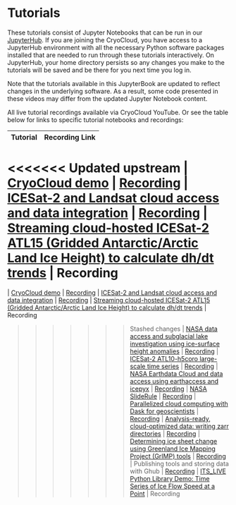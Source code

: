 # Tutorials

These tutorials consist of Jupyter Notebooks that can be run in our
[JupyterHub](https://hub.cryointhecloud.com). If you are joining the CryoCloud, you have access to a JupyterHub environment
with all the necessary Python software packages installed that are needed to run
through these tutorials interactively. On JupyterHub, your home directory persists
so any changes you make to the tutorials will be saved and be there for you next
time you log in.

Note that the tutorials available in this JupyterBook are updated to reflect changes in the underlying software.
As a result, some code presented in these videos may differ from the updated Jupyter Notebook content.

All live tutorial recordings available via CryoCloud YouTube. Or see the table below for links to specific tutorial notebooks and recordings:


| Tutorial | Recording Link |
| ---  | --- |
<<<<<<< Updated upstream
| [CryoCloud demo](https://book.cryointhecloud.com/tutorials/cryocloud_demo/CryoCloud_demo.html) | [Recording](https://www.youtube.com/watch?v=ub86G53V12s)
| [ICESat-2 and Landsat cloud access and data integration](https://book.cryointhecloud.com/tutorials/IS2_cloud_Landsat_integration.ipynb) | [Recording](https://youtu.be/QNrDlwiomgc)
| [Streaming cloud-hosted ICESat-2 ATL15 (Gridded Antarctic/Arctic Land Ice Height) to calculate dh/dt trends](https://book.cryointhecloud.com/tutorials/ICESat2_ATL15_dhdt/ICESat2_ATL15_dhdt.ipynb) | Recording
=======
| [CryoCloud demo](https://book.cryointhecloud.com/tutorials/cryocloud_demo/CryoCloud_demo.ipynb) | [Recording](https://www.youtube.com/watch?v=ub86G53V12s)
| [ICESat-2 and Landsat cloud access and data integration](https://book.cryointhecloud.com/tutorials/IS2_cloud_Landsat_integration.html) | [Recording](https://youtu.be/QNrDlwiomgc)
| [Streaming cloud-hosted ICESat-2 ATL15 (Gridded Antarctic/Arctic Land Ice Height) to calculate dh/dt trends](https://book.cryointhecloud.com/tutorials/ICESat2_ATL15_dhdt/ICESat2_ATL15_dhdt.html) | Recording
>>>>>>> Stashed changes
| [NASA data access and subglacial lake investigation using ice-surface height anomalies](https://book.cryointhecloud.com/tutorials/IS2_ATL15_surface_height_anomalies/IS2_ATL15_surface_height_anomalies.html) | [Recording](https://youtu.be/HnGsCKyxkPo) 
| [ICESat-2 ATL10-h5coro large-scale time series](https://book.cryointhecloud.com/external/ICESAT2_ATL10-h5coro_large_scale_time_series.html) | [Recording](https://youtu.be/iSRjtXoflRU)
| [NASA Earthdata Cloud and data access using earthaccess and icepyx](https://book.cryointhecloud.com/tutorials/NASA-Earthdata-Cloud-Access/index.md) | [Recording](https://youtu.be/VRG896cMtT0)
| [NASA SlideRule](https://book.cryointhecloud.com/tutorials/SlideRule_applications/SlideRule_applications.html) | [Recording](https://youtu.be/2kb_AU7mLzA)
| [Parallelized cloud computing with Dask for geoscientists](https://book.cryointhecloud.com/tutorials/dask_for_geoscientists.html) | [Recording](https://youtu.be/8B9H5Q5kmos)
| [Analysis-ready, cloud-optimized data: writing zarr directories](https://book.cryointhecloud.com/tutorials/ARCOdata_writingZarrs.html) | [Recording](https://youtu.be/CkQW_3gcFaM)
| [Determining ice sheet change using Greenland Ice Mapping Project (GrIMP) tools](https://book.cryointhecloud.com/tutorials/GrIMP/GrIMP_tutorial_AGU23.html) | [Recording](https://youtu.be/MSp7zke8ReE)
| Publishing tools and storing data with Ghub | [Recording](https://youtu.be/wwezHsz1j9M)
| [ITS_LIVE Python Library Demo: Time Series of Ice Flow Speed at a Point](https://book.cryointhecloud.com/tutorials/ITS_LIVE_plot_point_timeseries.ipynb) | Recording
